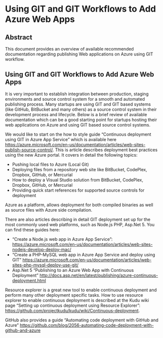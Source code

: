 # Using GIT and GIT Workflows to Add Azure Web Apps

## Abstract

This document provides an overview of available recommended documentation regarding publishing Web applications on Azure using GIT workflow.

## Using GIT and GIT Workflows to Add Azure Web Apps

It is very important to establish integration between production, staging environments and source control system for a smooth and automated publishing process. Many startups are using GIT and GIT based systems (like GitHub, BitBucket and many others) as a source control system in their development process and lifecycle. Below is a brief review of available documentation which can be a good starting point for startups hosting their web applications on Azure and using GIT based source control systems.

We would like to start on the how to style guide “Continuous deployment using GIT in Azure App Service” which is available here https://azure.microsoft.com/en-us/documentation/articles/web-sites-publish-source-control/. This is article describes deployment best practices using the new Azure portal. It covers in detail the following topics:
- Pushing local files to Azure (Local Git)
- Deploying files from a repository web site like BitBucket, CodePlex, Dropbox, GitHub, or Mercurial
- How to deploy a Visual Studio solution from BitBucket, CodePlex, Dropbox, GitHub, or Mercurial
- Providing quick start references for supported source controls for deployment

Azure as a platform, allows deployment for both compiled binaries as well as source files with Azure side compilation. 

There are also articles describing in detail GIT deployment set up for the most commonly used web platforms, such as Node.js PHP, Asp.Net 5. You can find these guides here:
- “Create a Node.js web app in Azure App Service”: https://azure.microsoft.com/en-us/documentation/articles/web-sites-nodejs-develop-deploy-mac/
- “Create a PHP-MySQL web app in Azure App Service and deploy using GIT” https://azure.microsoft.com/en-us/documentation/articles/web-sites-php-mysql-deploy-use-git/
- Asp.Net 5 “Publishing to an Azure Web App with Continuous Deployment” http://docs.asp.net/en/latest/publishing/azure-continuous-deployment.html

Resource explorer is a great new tool to enable continuous deployment and perform many other deployment specific tasks. How to use resource explorer to enable continuous deployment is described at the Kudu wiki page “Setting up continuous deployment using Resource Explorer”: https://github.com/projectkudu/kudu/wiki/Continuous-deployment. 

GitHub also provides a guide “Automating code deployment with GitHub and Azure” https://github.com/blog/2056-automating-code-deployment-with-github-and-azure
